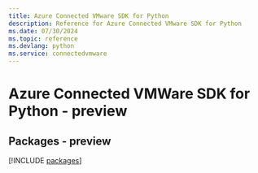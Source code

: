 ```yaml
---
title: Azure Connected VMware SDK for Python
description: Reference for Azure Connected VMware SDK for Python
ms.date: 07/30/2024
ms.topic: reference
ms.devlang: python
ms.service: connectedvmware
---
```

# Azure Connected VMWare SDK for Python - preview
## Packages - preview
[!INCLUDE [packages](connected-vmware-index.md)]